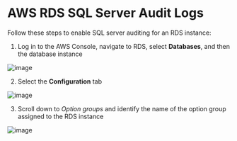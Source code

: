 # AWS RDS SQL Server Audit Logs

Follow these steps to enable SQL server auditing for an RDS instance:

1. Log in to the AWS Console, navigate to RDS, select **Databases**, and then the database instance

![image](https://user-images.githubusercontent.com/78450870/145232395-841774ff-d513-4f84-946e-db063b36650e.png)

2. Select the **Configuration** tab

![image](https://user-images.githubusercontent.com/78450870/145232568-2a97b962-fa29-4aac-9815-e783a63203f4.png)

3. Scroll down to *Option groups* and identify the name of the option group assigned to the RDS instance

![image](https://user-images.githubusercontent.com/78450870/145232745-df2321ac-ddd2-413e-9e0a-d4aa32343c56.png)
